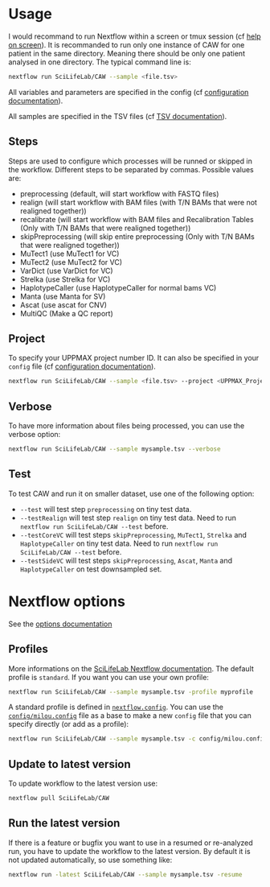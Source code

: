 # Usage

I would recommand to run Nextflow within a screen or tmux session (cf [help on screen](https://www.howtoforge.com/linux_screen)). It is recommanded to run only one instance of CAW for one patient in the same directory. Meaning there should be only one patient analysed in one directory. The typical command line is:

```bash
nextflow run SciLifeLab/CAW --sample <file.tsv>
```

All variables and parameters are specified in the config (cf [configuration documentation](#profiles)).

All samples are specified in the TSV files (cf [TSV documentation](TSV.md)).

## Steps

Steps are used to configure which processes will be runned or skipped in the workflow. Different steps to be separated by commas. Possible values are:

- preprocessing (default, will start workflow with FASTQ files)
- realign (will start workflow with BAM files (with T/N BAMs that were not realigned together))
- recalibrate (will start workflow with BAM files and Recalibration Tables (Only with T/N BAMs that were realigned together))
- skipPreprocessing (will skip entire preprocessing (Only with T/N BAMs that were realigned together))
- MuTect1 (use MuTect1 for VC)
- MuTect2 (use MuTect2 for VC)
- VarDict (use VarDict for VC)
- Strelka (use Strelka for VC)
- HaplotypeCaller (use HaplotypeCaller for normal bams VC)
- Manta (use Manta for SV)
- Ascat (use ascat for CNV)
- MultiQC (Make a QC report)

## Project

To specify your UPPMAX project number ID. It can also be specified in your `config` file (cf [configuration documentation](#profiles)).

```bash
nextflow run SciLifeLab/CAW --sample <file.tsv> --project <UPPMAX_Project>
```

## Verbose

To have more information about files being processed, you can use the verbose option:

```bash
nextflow run SciLifeLab/CAW --sample mysample.tsv --verbose
```

## Test

To test CAW and run it on smaller dataset, use one of the following option:

- `--test` will test step `preprocessing` on tiny test data.
- `--testRealign` will test step `realign` on tiny test data. Need to run `nextflow run SciLifeLab/CAW --test` before.
- `--testCoreVC` will test steps `skipPreprocessing`, `MuTect1`, `Strelka` and `HaplotypeCaller` on tiny test data. Need to run `nextflow run SciLifeLab/CAW --test` before.
- `--testSideVC` will test steps `skipPreprocessing`, `Ascat`, `Manta` and `HaplotypeCaller` on test downsampled set.

# Nextflow options

See the [options documentation](https://github.com/SciLifeLab/NGI-NextflowDocs/blob/master/docs/OPTIONS.md)

## Profiles

More informations on the [SciLifeLab Nextflow documentation](https://github.com/SciLifeLab/NGI-NextflowDocs/blob/master/docs/INSTALL.md). The default profile is `standard`. If you want you can use your own profile:

```bash
nextflow run SciLifeLab/CAW --sample mysample.tsv -profile myprofile
```

A standard profile is defined in [`nextflow.config`](../nextflow.config). You can use the [`config/milou.config`](../config/milou.config) file as a base to make a new `config` file that you can specify directly (or add as a profile):

```bash
nextflow run SciLifeLab/CAW --sample mysample.tsv -c config/milou.config
```

## Update to latest version

To update workflow to the latest version use:

```bash
nextflow pull SciLifeLab/CAW
```

## Run the latest version

If there is a feature or bugfix you want to use in a resumed or re-analyzed run, you have to update the workflow to the latest version. By default it is not updated automatically, so use something like:

```bash
nextflow run -latest SciLifeLab/CAW --sample mysample.tsv -resume
```
